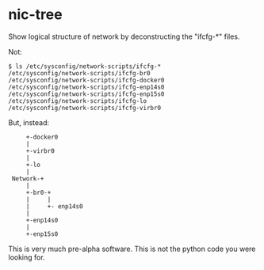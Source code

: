 nic-tree
========

Show logical structure of network by deconstructing the "ifcfg-*" files.

Not:

	$ ls /etc/sysconfig/network-scripts/ifcfg-*
	/etc/sysconfig/network-scripts/ifcfg-br0
	/etc/sysconfig/network-scripts/ifcfg-docker0
	/etc/sysconfig/network-scripts/ifcfg-enp14s0
	/etc/sysconfig/network-scripts/ifcfg-enp15s0
	/etc/sysconfig/network-scripts/ifcfg-lo
	/etc/sysconfig/network-scripts/ifcfg-virbr0

But, instead:
```
	 +-docker0
	 |
	 +-virbr0
	 |
	 +-lo
	 |
 Network-+
	 |
	 +-br0-+
	 |     |
	 |     +- enp14s0
	 |
	 +-enp14s0
	 |
	 +-enp15s0
```

This is very much pre-alpha software.  This is not the python code you were looking for.
